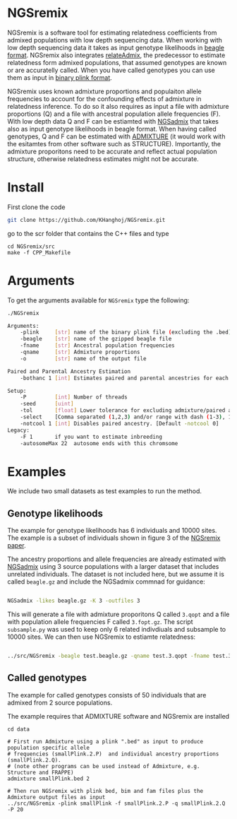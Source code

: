 
# NGSremix

NGSremix is a software tool for estimating relatedness coefficients from admixed populations with low depth sequencing data. When working with low depth sequencing data it takes as input genotype likelihoods in [beagle format](http://www.popgen.dk/angsd/index.php/Genotype_Likelihoods#Beagle_format). NGSremix also integrates [relateAdmix](https://github.com/aalbrechtsen/relateAdmix), the predecessor to estimate relatedness form admixed populations, that assumed genotypes are known or are accuratelly called. When you have called genotypes you can use them as input in [binary plink format](https://www.cog-genomics.org/plink/1.9/formats#bed).

NGSremix uses known admixture proportions and populaiton allele frequencies to account for the confounding effects of admixture in relatedness inference. To do so it also requires as input a file with admixture proportions (Q) and a file with ancestral population allele frequencies (F). With low depth data Q and F can be estiamted with [NGSadmix](http://www.popgen.dk/software/index.php/NgsAdmix) that takes also as input genotype likelihoods in beagle format. When having called genotypes, Q and F can be estimated with [ADMIXTURE](https://genome.cshlp.org/content/19/9/1655.long) (it would work with the esitamtes from other software such as STRUCTURE). Importantly, the admixture proporitons need to be accurate and reflect actual population structure, otherwise relatedness estimates might not be accurate.


# Install

First clone the code
```bash
git clone https://github.com/KHanghoj/NGSremix.git
```

go to the scr folder that contains the C++ files and type 

```
cd NGSremix/src
make -f CPP_Makefile
```


#  Arguments

To get the arguments available for `NGSremix` type the following:

```bash
./NGSremix

Arguments:
	-plink     [str] name of the binary plink file (excluding the .bed)
	-beagle    [str] name of the gzipped beagle file
	-fname     [str] Ancestral population frequencies
	-qname     [str] Admixture proportions
	-o         [str] name of the output file

Paired and Parental Ancestry Estimation
	-bothanc 1 [int] Estimates paired and parental ancestries for each individual. Note Relatedness will NOT be estimated. [Default -bothanc 0]

Setup:
	-P         [int] Number of threads
	-seed      [uint]
	-tol       [float] Lower tolerance for excluding admixture/paired ancestry estimates [Default: 0.001]
	-select    [Comma separated (1,2,3) and/or range with dash (1-3), 1-based indexes]
	-notcool 1 [int] Disables paired ancestry. [Default -notcool 0] 
Legacy:
	-F 1       if you want to estimate inbreeding
	-autosomeMax 22	 autosome ends with this chromsome


```

# Examples

We include two small datasets as test examples to run the method.

## Genotype likelihoods

The example for genotype likelihoods has 6 individuals and 10000 sites. The example is a subset of individuals shown in figure 3 of the [NGSremix paper](https://academic.oup.com/g3journal/article/11/8/jkab174/6279082#304747454). 


The ancestry proportions and allele frequencies are already estimated with [NGSadmix](http://www.popgen.dk/software/index.php/NgsAdmix) using 3 source populations with a larger dataset that includes unrelated individuals. The dataset is not included here, but we assume it is called `beagle.gz` and include the NGSadmix commnad for guidance:

```bash

NGSadmix -likes beagle.gz -K 3 -outfiles 3

```

This will generate a file with admixture proporitons Q called `3.qopt` and a file with population allele frequencies F called `3.fopt.gz`. The script `subsample.py` was used to keep only 6 related indivdiuals and subsample to 10000 sites. We can then use NGSremix to estiamte relatedness:


```bash

../src/NGSremix -beagle test.beagle.gz -qname test.3.qopt -fname test.3.fopt.gz -seed 1 -o res -P 1

```


## Called genotypes
The example for called genotypes consists of 50 individuals that are admixed from 2 source populations. 

The example requires that ADMIXTURE software and NGSremix are installed

```
cd data

# First run Admixture using a plink ".bed" as input to produce population specific allele 
# frequencies (smallPlink.2.P)  and individual ancestry proportions (smallPlink.2.Q).
# (note other programs can be used instead of Admixture, e.g. Structure and FRAPPE)
admixture smallPlink.bed 2 

# Then run NGSremix with plink bed, bim and fam files plus the Admixture output files as input
../src/NGSremix -plink smallPlink -f smallPlink.2.P -q smallPlink.2.Q -P 20

```
